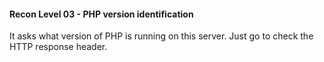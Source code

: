#### Recon Level 03 - PHP version identification

It asks what version of PHP is running on this server.
Just go to check the HTTP response header.

